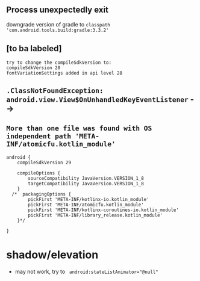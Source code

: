 
## Process unexpectedly exit
downgrade version of gradle to `classpath 'com.android.tools.build:gradle:3.3.2'`

## [to ba labeled] 
  ```
  try to change the compileSdkVersion to:
  compileSdkVersion 28
  fontVariationSettings added in api level 28
  ```


##  `.ClassNotFoundException: android.view.View$OnUnhandledKeyEventListener`  --> 

##  `More than one file was found with OS independent path 'META-INF/atomicfu.kotlin_module'` 
```
android {
    compileSdkVersion 29

    compileOptions {
        sourceCompatibility JavaVersion.VERSION_1_8
        targetCompatibility JavaVersion.VERSION_1_8
    }
  /*  packagingOptions {
        pickFirst 'META-INF/kotlinx-io.kotlin_module'
        pickFirst 'META-INF/atomicfu.kotlin_module'
        pickFirst 'META-INF/kotlinx-coroutines-io.kotlin_module'
        pickFirst 'META-INF/library_release.kotlin_module'
    }*/

}
```
# shadow/elevation 
- may not work, try to ` android:stateListAnimator="@null"`
